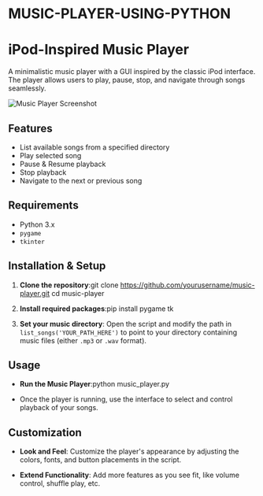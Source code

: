 # MUSIC-PLAYER-USING-PYTHON

# iPod-Inspired Music Player

A minimalistic music player with a GUI inspired by the classic iPod interface. The player allows users to play, pause, stop, and navigate through songs seamlessly.

![Music Player Screenshot](screenshot.png)

## Features

- List available songs from a specified directory
- Play selected song
- Pause & Resume playback
- Stop playback
- Navigate to the next or previous song

## Requirements

- Python 3.x
- `pygame`
- `tkinter`

## Installation & Setup

1. **Clone the repository**:git clone https://github.com/yourusername/music-player.git
cd music-player

2. **Install required packages**:pip install pygame tk
  
3. **Set your music directory**:
   Open the script and modify the path in `list_songs('YOUR_PATH_HERE')` to point to your directory containing music files (either `.mp3` or `.wav` format).

## Usage

- **Run the Music Player**:python music_player.py

- Once the player is running, use the interface to select and control playback of your songs.

## Customization

- **Look and Feel**: Customize the player's appearance by adjusting the colors, fonts, and button placements in the script.
  
- **Extend Functionality**: Add more features as you see fit, like volume control, shuffle play, etc.


